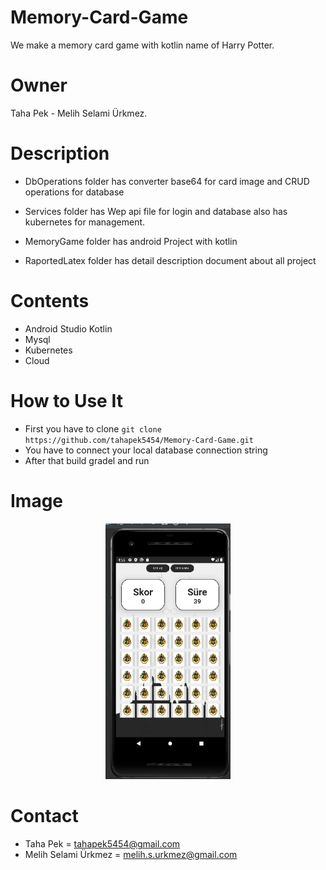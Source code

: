 # Memory-Card-Game
We make a memory card game with kotlin name of Harry Potter.

# Owner
Taha Pek - Melih Selami Ürkmez.

# Description
  * DbOperations folder has converter base64 for card image and CRUD operations for database
  
  * Services folder has Wep api file for login and database also has kubernetes for management.
  
  * MemoryGame folder has android Project with kotlin
  
  * RaportedLatex folder has detail description document about all project
  
  
# Contents
  * Android Studio Kotlin
  * Mysql
  * Kubernetes
  * Cloud


# How to Use It
  * First you have to clone `git clone https://github.com/tahapek5454/Memory-Card-Game.git`
  * You have to connect your local database connection string
  * After that build gradel and run
 
# Image

<p align="center">
  <img src="/Images/phoneImage/game.png" width="200" alt="accessibility text">
</p>

 
# Contact
  * Taha Pek = tahapek5454@gmail.com
  * Melih Selami Ürkmez = melih.s.urkmez@gmail.com
